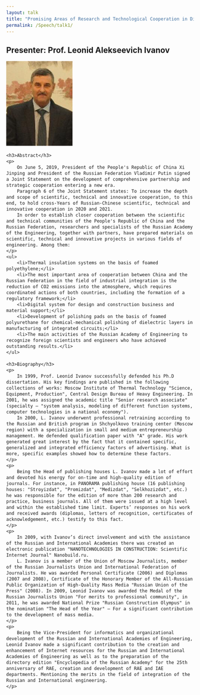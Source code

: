 ```yaml
---
layout: talk
title: "Promising Areas of Research and Technological Cooperation in Different Fields of Engineering"
permalink: /Speech/talk1/
---
```


<div class="talk-container">
    <div class="talk-header">
        <h2>Presenter: Prof. Leonid Alekseevich Ivanov</h2>
        <img src="Leonid Alekseevich Ivanov.jpg" alt="Prof. Leonid Alekseevich Ivanov" class="presenter-photo">
    </div>

    <h3>Abstract</h3>
    <p>
        On June 5, 2019, President of the People's Republic of China Xi Jinping and President of the Russian Federation Vladimir Putin signed a Joint Statement on the development of comprehensive partnership and strategic cooperation entering a new era.
        Paragraph 6 of the Joint Statement states: To increase the depth and scope of scientific, technical and innovative cooperation, to this end, to hold cross-Years of Russian-Chinese scientific, technical and innovative cooperation in 2020 and 2021.
        In order to establish closer cooperation between the scientific and technical communities of the People's Republic of China and the Russian Federation, researchers and specialists of the Russian Academy of the Engineering, together with partners, have prepared materials on scientific, technical and innovative projects in various fields of engineering. Among them:
    </p>
    <ul>
        <li>Thermal insulation systems on the basis of foamed polyethylene;</li>
        <li>The most important area of cooperation between China and the Russian Federation in the field of industrial integration is the reduction of CO2 emissions into the atmosphere, which requires coordinated actions of both countries, including the formation of a regulatory framework;</li>
        <li>Digital system for design and construction business and material support;</li>
        <li>Development of polishing pads on the basis of foamed polyurethane for chemical-mechanical polishing of dielectric layers in manufacturing of integrated circuits;</li>
        <li>The main activities of the Russian Academy of Engineering to recognize foreign scientists and engineers who have achieved outstanding results.</li>
    </ul>

    <h3>Biography</h3>
    <p>
        In 1999, Prof. Leonid Ivanov successfully defended his Ph.D dissertation. His key findings are published in the following collections of works: Moscow Institute of Thermal Technology "Science, Equipment, Production", Central Design Bureau of Heavy Engineering. In 2001, he was assigned the academic title "Senior research associate" (specialty – "system analysis, modeling of different function systems, computer technologies in a national economy"). 
        In 2000, L. Ivanov underwent professional retraining according to the Russian and British program in Shchyolkovo training center (Moscow region) with a specialization in small and medium entrepreneurship management. He defended qualification paper with "A" grade. His work generated great interest by the fact that it contained specific, generalized and integrated efficiency factors of advertising. What is more, specific examples showed how to determine these factors.
    </p>
    <p>
        Being the Head of publishing houses L. Ivanov made a lot of effort and devoted his energy for on-time and high-quality edition of journals. For instance, in PANORAMA publishing house (16 publishing houses: "Stroyizdat", "Promizdat", "Medizdat", "Selkhozizdat", etc.) he was responsible for the edition of more than 200 research and practice, business journals. All of them were issued at a high level and within the established time limit. Experts’ responses on his work and received awards (diplomas, letters of recognition, certificates of acknowledgement, etc.) testify to this fact.
    </p>
    <p>
        In 2009, with Ivanov’s direct involvement and with the assistance of the Russian and International Academies there was created an electronic publication "NANOTECHNOLOGIES IN CONSTRUCTION: Scientific Internet Journal" Nanobuild.ru.
        L. Ivanov is a member of the Union of Moscow Journalists, member of the Russian Journalists Union and International Federation of Journalists. He was awarded Personal Certificate (2006) and Diplomas (2007 and 2008), Certificate of the Honorary Member of the All-Russian Public Organization of High-Quality Mass Media "Russian Union of the Press" (2008). In 2009, Leonid Ivanov was awarded the Medal of the Russian Journalists Union "For merits to professional community", in 2011, he was awarded National Prize "Russian Construction Olympus" in the nomination "The Head of the Year" – For a significant contribution to the development of mass media.
    </p>
    <p>
        Being the Vice-President for informatics and organizational development of the Russian and International Academies of Engineering, Leonid Ivanov made a significant contribution to the creation and enhancement of Internet resources for the Russian and International Academies of Engineering as well as to the preparation of the directory edition "Encyclopedia of the Russian Academy" for the 25th anniversary of RAE, creation and development of RAE and IAE departments. Mentioning the merits in the field of integration of the Russian and International engineering.
    </p>
</div>
